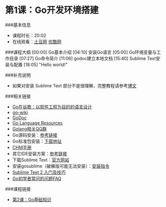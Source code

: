 第1课：Go开发环境搭建
==========================

###基本信息
- 课程时长：20:02
- 在线观看：[土豆网](http://www.tudou.com/programs/view/hlDq2A0vNes/) [优酷网](http://v.youku.com/v_show/id_XNTMxODY2NzA4.html)

###课程大纲
	[00:00] Go基本介绍
	[04:10] 安装Go语言
	[05:00] Go环境变量与工作目录
	[07:27] Go命令简介
	[11:06] godoc建立本地文档
	[15:40] Sublime Text安装与配置
	[18:05] "Hello world!"
	
###补充说明
- 如果对安装 Sublime Text 部分不是很理解，完整教程请参考[博文](http://my.oschina.net/Obahua/blog/110767)

###相关链接
- [Go在谷歌：以软件工程为目的的语言设计](http://www.oschina.net/translate/go-at-google-language-design-in-the-service-of-software-engineering)
- [go-wiki](https://code.google.com/p/go-wiki/wiki/Projects)
- [GoDoc](http://godoc.org/)
- [Go Language Resources](http://go-lang.cat-v.org/library-bindings)
- [Golang相关QQ群](https://docs.google.com/spreadsheet/lv?key=0AqIvOG5Y0CJ6dFFJV0JwSm1kbEtEdmg5Nk1uZndzakE)
- Go源码安装：[参考链接](https://github.com/astaxie/build-web-application-with-golang/blob/master/ebook/01.1.md)
- Go标准包安装：[下载地址](https://code.google.com/p/go/downloads/list)
- [CHM手册](https://github.com/astaxie/godoc)
- 其它IDE安装方案：[参考链接](https://github.com/astaxie/build-web-application-with-golang/blob/master/ebook/01.4.md)
- 下载Sublime Text：[官方网站](http://www.sublimetext.com/)
- 安装gosublime（破解版可能无法安装）：[安装指令](http://my.oschina.net/Obahua/blog/110767)
- [Sublime Text 2 入门及技巧](http://lucifr.com/2011/08/31/sublime-text-2-tricks-and-tips/)
- [Go初学者常问的问题FAQ](http://bbs.studygolang.com/thread-67-1-1.html)

###课程链接
- [第2课：Go基础知识](../lecture2/lecture2.md)
